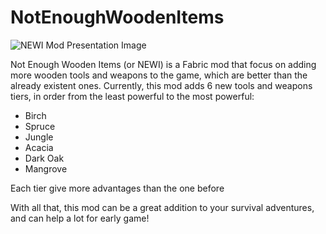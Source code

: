 # NotEnoughWoodenItems
![NEWI Mod Presentation Image](https://github.com/M336G/NotEnoughWoodenItems/assets/75208577/13493a18-f75d-44fb-9408-42f05537bd8f)

Not Enough Wooden Items (or NEWI) is a Fabric mod that focus on adding more wooden tools and weapons to the game, which are better than the already existent ones. Currently, this mod adds 6 new tools and weapons tiers, in order from the least powerful to the most powerful:
- Birch
- Spruce
- Jungle
- Acacia
- Dark Oak
- Mangrove

Each tier give more advantages than the one before

With all that, this mod can be a great addition to your survival adventures, and can help a lot for early game!
